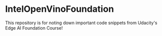 # IntelOpenVinoFoundation
This repository is for noting down important code snippets from Udacity's Edge AI Foundation Course!
